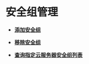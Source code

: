 # 安全组管理<a name="ecs_03_0600"></a>

-   **[添加安全组](添加安全组.md)**  

-   **[移除安全组](移除安全组.md)**  

-   **[查询指定云服务器安全组列表](查询指定云服务器安全组列表.md)**  

